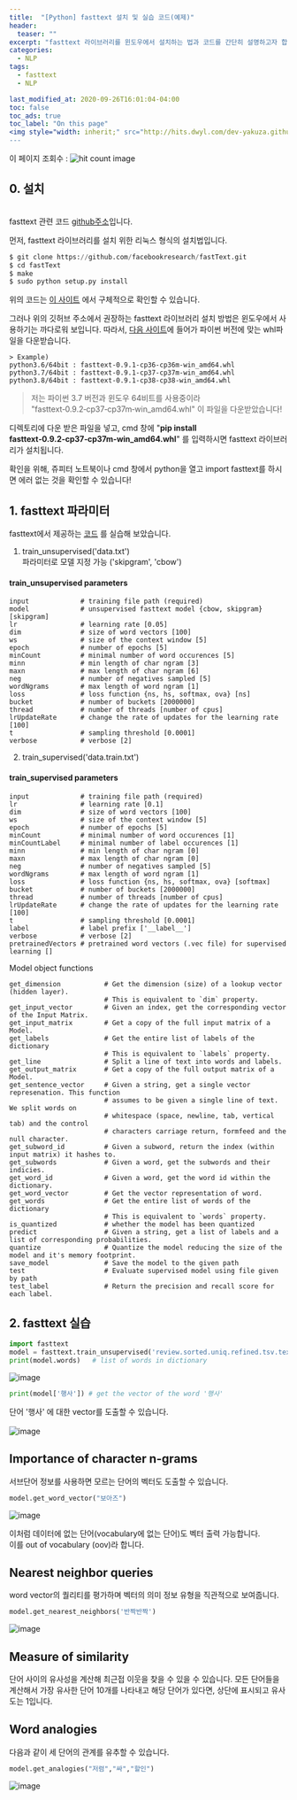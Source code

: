 ```yaml
---
title:  "[Python] fasttext 설치 및 실습 코드(예제)"
header:
  teaser: ""
excerpt: "fasttext 라이브러리를 윈도우에서 설치하는 법과 코드를 간단히 설명하고자 합니다."
categories:
  - NLP
tags:
  - fasttext
  - NLP

last_modified_at: 2020-09-26T16:01:04-04:00
toc: false
toc_ads: true
toc_label: "On this page"
<img style="width: inherit;" src="http://hits.dwyl.com/dev-yakuza.github.io{{ page.url }}.svg" alt="hit count image"/>
---
```

이 페이지 조회수 : <img style="width: inherit;" src="http://hits.dwyl.com/dev-yakuza.github.io{{ page.url }}.svg" alt="hit count image"/>
## 0\. 설치

<br> fasttext 관련 코드 [github주소](https://github.com/facebookresearch/fastText)입니다.<br>

먼저, fasttext 라이브러리를 설치 위한 리눅스 형식의 설치법입니다.

```python
$ git clone https://github.com/facebookresearch/fastText.git
$ cd fastText
$ make
$ sudo python setup.py install
```
위의 코드는 [이 사이트](https://fasttext.cc/docs/en/support.html) 에서 구체적으로 확인할 수 있습니다.

그러나 위의 깃허브 주소에서 권장하는 fasttext 라이브러리 설치 방법은 윈도우에서 사용하기는 까다로워 보입니다.
따라서,
[다음 사이트](https://www.lfd.uci.edu/~gohlke/pythonlibs/#fasttext)에 들어가 파이썬 버전에 맞는 whl파일을 다운받습니다.

    > Example)
    python3.6/64bit : fasttext-0.9.1-cp36-cp36m-win_amd64.whl
    python3.7/64bit : fasttext-0.9.1-cp37-cp37m-win_amd64.whl
    python3.8/64bit : fasttext-0.9.1-cp38-cp38-win_amd64.whl

  > 저는 파이썬 3.7 버전과 윈도우 64비트를 사용중이라 "fasttext‑0.9.2‑cp37‑cp37m‑win_amd64.whl" 이 파일을 다운받았습니다!

디렉토리에 다운 받은 파일을 넣고, cmd 창에 "**pip install fasttext‑0.9.2‑cp37‑cp37m‑win_amd64.whl**" 를 입력하시면 fasttext 라이브러리가 설치됩니다.

확인을 위해, 쥬피터 노트북이나 cmd 창에서 python을 열고 import fasttext를 하시면 에러 없는 것을 확인할 수 있습니다!


## 1\. fasttext 파라미터

fasttext에서 제공하는 [코드](https://fasttext.cc/docs/en/support.html) 를 실습해 보았습니다.

1. train_unsupervised('data.txt') <br>
파라미터로 모델 지정 가능 ('skipgram', 'cbow')

#### train_unsupervised parameters
```
input             # training file path (required)
model             # unsupervised fasttext model {cbow, skipgram} [skipgram]
lr                # learning rate [0.05]
dim               # size of word vectors [100]
ws                # size of the context window [5]
epoch             # number of epochs [5]
minCount          # minimal number of word occurences [5]
minn              # min length of char ngram [3]
maxn              # max length of char ngram [6]
neg               # number of negatives sampled [5]
wordNgrams        # max length of word ngram [1]
loss              # loss function {ns, hs, softmax, ova} [ns]
bucket            # number of buckets [2000000]
thread            # number of threads [number of cpus]
lrUpdateRate      # change the rate of updates for the learning rate [100]
t                 # sampling threshold [0.0001]
verbose           # verbose [2]
```

  2. train_supervised('data.train.txt')

#### train_supervised parameters
```
input             # training file path (required)
lr                # learning rate [0.1]
dim               # size of word vectors [100]
ws                # size of the context window [5]
epoch             # number of epochs [5]
minCount          # minimal number of word occurences [1]
minCountLabel     # minimal number of label occurences [1]
minn              # min length of char ngram [0]
maxn              # max length of char ngram [0]
neg               # number of negatives sampled [5]
wordNgrams        # max length of word ngram [1]
loss              # loss function {ns, hs, softmax, ova} [softmax]
bucket            # number of buckets [2000000]
thread            # number of threads [number of cpus]
lrUpdateRate      # change the rate of updates for the learning rate [100]
t                 # sampling threshold [0.0001]
label             # label prefix ['__label__']
verbose           # verbose [2]
pretrainedVectors # pretrained word vectors (.vec file) for supervised learning []
```

Model object functions
```
get_dimension           # Get the dimension (size) of a lookup vector (hidden layer).
                        # This is equivalent to `dim` property.
get_input_vector        # Given an index, get the corresponding vector of the Input Matrix.
get_input_matrix        # Get a copy of the full input matrix of a Model.
get_labels              # Get the entire list of labels of the dictionary
                        # This is equivalent to `labels` property.
get_line                # Split a line of text into words and labels.
get_output_matrix       # Get a copy of the full output matrix of a Model.
get_sentence_vector     # Given a string, get a single vector represenation. This function
                        # assumes to be given a single line of text. We split words on
                        # whitespace (space, newline, tab, vertical tab) and the control
                        # characters carriage return, formfeed and the null character.
get_subword_id          # Given a subword, return the index (within input matrix) it hashes to.
get_subwords            # Given a word, get the subwords and their indicies.
get_word_id             # Given a word, get the word id within the dictionary.
get_word_vector         # Get the vector representation of word.
get_words               # Get the entire list of words of the dictionary
                        # This is equivalent to `words` property.
is_quantized            # whether the model has been quantized
predict                 # Given a string, get a list of labels and a list of corresponding probabilities.
quantize                # Quantize the model reducing the size of the model and it's memory footprint.
save_model              # Save the model to the given path
test                    # Evaluate supervised model using file given by path
test_label              # Return the precision and recall score for each label.
```

## 2\. fasttext 실습
```python
import fasttext
model = fasttext.train_unsupervised('review.sorted.uniq.refined.tsv.text.tok',model='skipgram', epoch=5,lr = 0.1)
print(model.words)   # list of words in dictionary
```
![image](https://user-images.githubusercontent.com/28617444/95245656-5e730680-084e-11eb-97bd-d35ad0b2c4fb.png)

```python
print(model['행사']) # get the vector of the word '행사'
```
단어 '행사' 에 대한 vector를 도출할 수 있습니다. <br><br>
![image](https://user-images.githubusercontent.com/28617444/95245774-8e220e80-084e-11eb-8b96-325a8abb6e01.png)

## Importance of character n-grams

서브단어 정보를 사용하면 모르는 단어의 벡터도 도출할 수 있습니다.
```python
model.get_word_vector("보아즈")
```
![image](https://user-images.githubusercontent.com/28617444/95246650-beb67800-084f-11eb-9fb0-e69c8f588db6.png)

이처럼 데이터에 없는 단어(vocabulary에 없는 단어)도 벡터 출력 가능합니다.<br>
이를 out of vocabulary (oov)라 합니다.

## Nearest neighbor queries

word vector의 퀄리티를 평가하며 벡터의 의미 정보 유형을 직관적으로 보여줍니다.

```python
model.get_nearest_neighbors('반짝반짝')
```
![image](https://user-images.githubusercontent.com/28617444/95246297-3afc8b80-084f-11eb-8261-c8651fa57df2.png)

## Measure of similarity
단어 사이의 유사성을 계산해 최근접 이웃을 찾을 수 있을 수 있습니다.
모든 단어들을 계산해서 가장 유사한 단어 10개를 나타내고 해당 단어가 있다면, 상단에 표시되고 유사도는 1입니다.

## Word analogies
다음과 같이 세 단어의 관계를 유추할 수 있습니다.

```python
model.get_analogies("저렴","싸","할인")
```
![image](https://user-images.githubusercontent.com/28617444/95246464-7dbe6380-084f-11eb-80ac-8b01a474512f.png)
